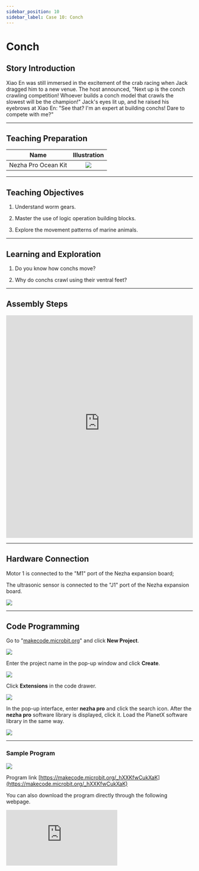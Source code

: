 ```yaml
---
sidebar_position: 10
sidebar_label: Case 10: Conch
---
```


# Conch
## Story Introduction

Xiao En was still immersed in the excitement of the crab racing when Jack dragged him to a new venue. The host announced, "Next up is the conch crawling competition! Whoever builds a conch model that crawls the slowest will be the champion!" Jack's eyes lit up, and he raised his eyebrows at Xiao En: "See that? I'm an expert at building conchs! Dare to compete with me?"

--- 

## Teaching Preparation

| Name | Illustration |
| :----------: | :--------------------------: |
| Nezha Pro Ocean Kit  |   ![](https://wiki-media-ef.oss-cn-hongkong.aliyuncs.com/docs/microbit/building-blocks/nezha-pro-ocean-kit/nezha-pro-ocean-kit-products-introduction-002.png.png)  |

--- 
## Teaching Objectives 

1. Understand worm gears.

2. Master the use of logic operation building blocks.

3. Explore the movement patterns of marine animals.

--- 
## Learning and Exploration

1. Do you know how conchs move?

2. Why do conchs crawl using their ventral feet?

--- 
## Assembly Steps

<embed src="https://wiki-media-ef.oss-cn-hongkong.aliyuncs.com/docs/microbit/building-blocks/nezha-pro-ocean-kit/setup-diagram/case10/nezha-pro-ocean-kit-step-10-1.png.pdf" type="application/pdf" width="100%" height="600px" />

--- 

## Hardware Connection

Motor 1 is connected to the "M1" port of the Nezha expansion board;

The ultrasonic sensor is connected to the "J1" port of the Nezha expansion board.

![](https://wiki-media-ef.oss-cn-hongkong.aliyuncs.com/docs/microbit/building-blocks/nezha-pro-ocean-kit/setup-diagram/case10/nezha-pro-ocean-kit-step-10-3.png.png)

--- 
## Code Programming

Go to "[makecode.microbit.org](https://makecode.microbit.org)" and click **New Project**.

![](https://wiki-media-ef.oss-cn-hongkong.aliyuncs.com/docs/microbit/building-blocks/microbit-space-science-kit/images/microbit-space-science-kit-case01-07.png)

Enter the project name in the pop-up window and click **Create**.

![](https://wiki-media-ef.oss-cn-hongkong.aliyuncs.com/docs/microbit/building-blocks/microbit-space-science-kit/images/microbit-space-science-kit-case01-11.png)

Click **Extensions** in the code drawer.

![](https://wiki-media-ef.oss-cn-hongkong.aliyuncs.com/docs/microbit/building-blocks/microbit-space-science-kit/images/microbit-space-science-kit-case01-09.png)

In the pop-up interface, enter **nezha pro** and click the search icon. After the **nezha pro** software library is displayed, click it. Load the PlanetX software library in the same way.

![](https://wiki-media-ef.oss-cn-hongkong.aliyuncs.com/docs/microbit/building-blocks/microbit-space-science-kit/images/microbit-space-science-kit-case01-10.png)

---
### Sample Program

![](https://wiki-media-ef.oss-cn-hongkong.aliyuncs.com/docs/microbit/building-blocks/nezha-pro-ocean-kit/setup-diagram/case10/nezha-pro-ocean-kit-step-10-2.png.png)

Program link
[https://makecode.microbit.org/_hXXKfwCukXaK](https://makecode.microbit.org/_hXXKfwCukXaK)

You can also download the program directly through the following webpage.

<div
    style={{
        position: 'relative',
        paddingBottom: '60%',
        overflow: 'hidden',
    }}
>
    <iframe
        src="https://makecode.microbit.org/_hXXKfwCukXaK"
        frameborder="0"
        sandbox="allow-popups allow-forms allow-scripts allow-same-origin"
        style={{
            position: 'absolute',
            width: '100%',
            height: '100%',
        }}
    />
</div>

---
### Download Program

Use a USB cable to connect the PC and micro:bit V2.

![](https://wiki-media-ef.oss-cn-hongkong.aliyuncs.com/docs/microbit/building-blocks/microbit-space-science-kit/images/microbit-space-science-kit-manual03.gif)

After successful connection, a drive named MICROBIT will be recognized on the computer.

![](https://wiki-media-ef.oss-cn-hongkong.aliyuncs.com/docs/microbit/building-blocks/microbit-space-science-kit/images/microbit-space-science-kit-manual06.png)

Click![](https://wiki-media-ef.oss-cn-hongkong.aliyuncs.com/docs/microbit/building-blocks/microbit-space-science-kit/images/microbit-space-science-kit-manual07.png)in the lower left corner and select **Connect Device**.

![](https://wiki-media-ef.oss-cn-hongkong.aliyuncs.com/docs/microbit/building-blocks/microbit-space-science-kit/images/microbit-space-science-kit-manual11.png)

Click![](https://wiki-media-ef.oss-cn-hongkong.aliyuncs.com/docs/microbit/building-blocks/microbit-space-science-kit/images/microbit-space-science-kit-manual08.png).

![](https://wiki-media-ef.oss-cn-hongkong.aliyuncs.com/docs/microbit/building-blocks/microbit-space-science-kit/images/microbit-space-science-kit-manual12.png)

Click![](https://wiki-media-ef.oss-cn-hongkong.aliyuncs.com/docs/microbit/building-blocks/microbit-space-science-kit/images/microbit-space-science-kit-manual09.png).

![](https://wiki-media-ef.oss-cn-hongkong.aliyuncs.com/docs/microbit/building-blocks/microbit-space-science-kit/images/microbit-space-science-kit-manual13.png)

In the pop-up window, select **BBC micro:bit CMSIS-DAP**, then select **Connect**. At this point, our micro:bit has been successfully connected.

![](https://wiki-media-ef.oss-cn-hongkong.aliyuncs.com/docs/microbit/building-blocks/microbit-space-science-kit/images/microbit-space-science-kit-manual14.png)

Click **Download Program**

![](https://wiki-media-ef.oss-cn-hongkong.aliyuncs.com/docs/microbit/building-blocks/microbit-space-science-kit/images/microbit-space-science-kit-manual10.png)

---
## Case Demonstration
When the ultrasonic sensor detects a distance greater than 5cm, the conch stops moving; when it detects a distance less than 5cm, the conch moves forward.


**Pictures**

---
## Extended Knowledge

### Why do conchs crawl with their ventral feet

The reason why conchs mainly crawl on the bottom is determined by their physiological structure, survival needs, and evolutionary adaptation. The specific reasons are as follows:

### 1. Movement mode determined by physiological structure
Conchs belong to gastropod mollusks. Their core locomotor organ is the ventral foot — a broad, flat muscular foot located on the ventral surface (bottom) of the body. The ventral foot generates power through wavelike muscle contractions: the muscles contract sequentially from the front to the back, driving the body to move forward slowly. At the same time, the ventral foot secretes mucus to reduce friction with the bottom (such as rocks, sand, etc.), making crawling smoother.
This structure is different from the legs of insects and the limbs of vertebrates. It cannot support the body to jump or run off the ground, and can only move close to the bottom with the help of friction, thus naturally forming the movement mode of "bottom crawling".

### 2. Adaptation to the living environment
Conchs mostly inhabit the intertidal zone, shallow seabed, or the bottom of freshwater waters, with the surrounding environment mainly consisting of rocks, sand, coral reefs, etc. Crawling on the bottom allows them to:
Obtain food efficiently: Conchs feed on algae, organic debris, microorganisms, or small invertebrates on the bottom. Being close to the bottom facilitates direct feeding on food attached to rocks or sand.
Avoid natural enemies: Gaps at the bottom, under rocks, or in sand are natural hiding places. When crawling, they can quickly hide in them, reducing the probability of being discovered by predators (such as fish, seabirds).
Adapt to the substrate environment: Different conchs have specific preferences for substrates (such as sandy, muddy, rocky). Crawling on the bottom enables them to better attach to the adapted substrate and avoid being washed away by water currents.

### 3. Energy consumption and survival strategies
Conchs have a low metabolic rate and limited energy reserves. Crawling on the bottom is an energy-efficient movement mode. Compared with swimming or jumping, crawling requires less energy, allowing them to allocate energy more efficiently in environments where food acquisition is unstable, focusing on growth and reproduction.
In addition, most conchs have thick shells and a low center of gravity. Crawling on the bottom can maintain body balance and avoid tipping over due to the weight of the shell, which is also a stable survival strategy formed in long-term evolution.

In summary, the bottom crawling of conchs is the result of the combined effect of their physiological structure, habitat environment, and energy utilization, which is an efficient adaptation to the natural environment.